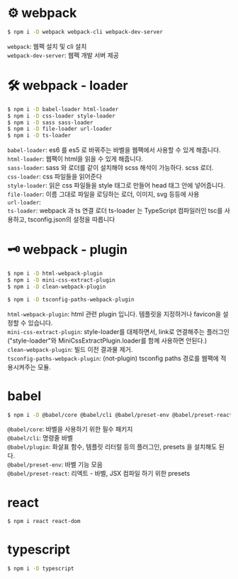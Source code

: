 # ⚙️ webpack

```bash
$ npm i -D webpack webpack-cli webpack-dev-server
```

`webpack`: 웹펙 설치 및 cli 설치  
`webpack-dev-server`: 웹펙 개발 서버 제공

# 🛠 webpack - loader

```bash
$ npm i -D babel-loader html-loader
$ npm i -D css-loader style-loader
$ npm i -D sass sass-loader
$ npm i -D file-loader url-loader
$ npm i -D ts-loader
```

`babel-loader`: es6 를 es5 로 바꿔주는 바벨을 웹팩에서 사용할 수 있게 해줍니다.  
`html-loader`: 웹팩이 html을 읽을 수 있게 해줍니다.  
`sass-loader`: sass 와 로더를 같이 설치해야 scss 해석이 가능하다. scss 로더.  
`css-loader`: css 파일들을 읽어준다  
`style-loader`: 읽은 css 파일들을 style 태그로 만들어 head 태그 안에 넣어줍니다.  
`file-loader`: 이름 그대로 파일을 로딩하는 로더, 이미지, svg 등등에 사용  
`url-loader`:  
`ts-loader`: webpack 과 ts 연결 로더 ts-loader 는 TypeScript 컴파일러인 tsc를 사용하고, tsconfig.json의 설정을 따릅니다

# 🗝 webpack - plugin

```bash
$ npm i -D html-webpack-plugin
$ npm i -D mini-css-extract-plugin
$ npm i -D clean-webpack-plugin

$ npm i -D tsconfig-paths-webpack-plugin
```

`html-webpack-plugin`: html 관련 plugin 입니다. 템플릿을 지정하거나 favicon을 설정할 수 있습니다.  
`mini-css-extract-plugin`: style-loader를 대체하면서, link로 연결해주는 플러그인  
("style-loader"와 MiniCssExtractPlugin.loader를 함께 사용하면 안된다.)  
`clean-webpack-plugin`: 빌드 이전 결과물 제거.  
`tsconfig-paths-webpack-plugin`: (not-plugin) tsconfig paths 경로를 웹팩에 적용시켜주는 모듈.

# babel

```bash
$ npm i -D @babel/core @babel/cli @babel/preset-env @babel/preset-react
```

`@babel/core`: 바벨을 사용하기 위한 필수 패키지  
`@babel/cli`: 명령줄 바벨  
`@babel/plugin`: 화살표 함수, 템플릿 리터럴 등의 플러그인, presets 을 설치해도 된다.  
`@babel/preset-env`: 바벨 기능 모음  
`@babel/preset-react`: 리엑트 - 바벨, JSX 컴파일 하기 위한 presets

# react

```bash
$ npm i react react-dom
```

# typescript

```bash
$ npm i -D typescript
```

